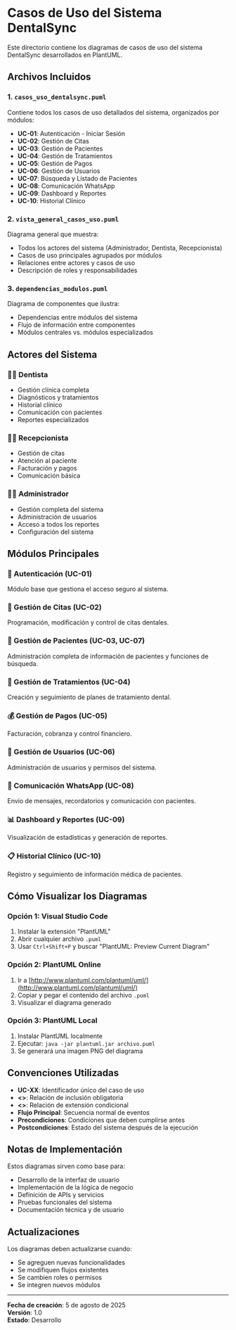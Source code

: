 # Casos de Uso del Sistema DentalSync

Este directorio contiene los diagramas de casos de uso del sistema DentalSync desarrollados en PlantUML.

## Archivos Incluidos

### 1. `casos_uso_dentalsync.puml`
Contiene todos los casos de uso detallados del sistema, organizados por módulos:

- **UC-01**: Autenticación - Iniciar Sesión
- **UC-02**: Gestión de Citas
- **UC-03**: Gestión de Pacientes  
- **UC-04**: Gestión de Tratamientos
- **UC-05**: Gestión de Pagos
- **UC-06**: Gestión de Usuarios
- **UC-07**: Búsqueda y Listado de Pacientes
- **UC-08**: Comunicación WhatsApp
- **UC-09**: Dashboard y Reportes
- **UC-10**: Historial Clínico

### 2. `vista_general_casos_uso.puml`
Diagrama general que muestra:
- Todos los actores del sistema (Administrador, Dentista, Recepcionista)
- Casos de uso principales agrupados por módulos
- Relaciones entre actores y casos de uso
- Descripción de roles y responsabilidades

### 3. `dependencias_modulos.puml`
Diagrama de componentes que ilustra:
- Dependencias entre módulos del sistema
- Flujo de información entre componentes
- Módulos centrales vs. módulos especializados

## Actores del Sistema

### 👨‍⚕️ Dentista
- Gestión clínica completa
- Diagnósticos y tratamientos
- Historial clínico
- Comunicación con pacientes
- Reportes especializados

### 👩‍💼 Recepcionista
- Gestión de citas
- Atención al paciente
- Facturación y pagos
- Comunicación básica

### 👨‍💻 Administrador
- Gestión completa del sistema
- Administración de usuarios
- Acceso a todos los reportes
- Configuración del sistema

## Módulos Principales

### 🔐 Autenticación (UC-01)
Módulo base que gestiona el acceso seguro al sistema.

### 📅 Gestión de Citas (UC-02)
Programación, modificación y control de citas dentales.

### 👥 Gestión de Pacientes (UC-03, UC-07)
Administración completa de información de pacientes y funciones de búsqueda.

### 🦷 Gestión de Tratamientos (UC-04)
Creación y seguimiento de planes de tratamiento dental.

### 💰 Gestión de Pagos (UC-05)
Facturación, cobranza y control financiero.

### 👤 Gestión de Usuarios (UC-06)
Administración de usuarios y permisos del sistema.

### 📱 Comunicación WhatsApp (UC-08)
Envío de mensajes, recordatorios y comunicación con pacientes.

### 📊 Dashboard y Reportes (UC-09)
Visualización de estadísticas y generación de reportes.

### 📋 Historial Clínico (UC-10)
Registro y seguimiento de información médica de pacientes.

## Cómo Visualizar los Diagramas

### Opción 1: Visual Studio Code
1. Instalar la extensión "PlantUML"
2. Abrir cualquier archivo `.puml`
3. Usar `Ctrl+Shift+P` y buscar "PlantUML: Preview Current Diagram"

### Opción 2: PlantUML Online
1. Ir a [http://www.plantuml.com/plantuml/uml/](http://www.plantuml.com/plantuml/uml/)
2. Copiar y pegar el contenido del archivo `.puml`
3. Visualizar el diagrama generado

### Opción 3: PlantUML Local
1. Instalar PlantUML localmente
2. Ejecutar: `java -jar plantuml.jar archivo.puml`
3. Se generará una imagen PNG del diagrama

## Convenciones Utilizadas

- **UC-XX**: Identificador único del caso de uso
- **<<include>>**: Relación de inclusión obligatoria
- **<<extend>>**: Relación de extensión condicional
- **Flujo Principal**: Secuencia normal de eventos
- **Precondiciones**: Condiciones que deben cumplirse antes
- **Postcondiciones**: Estado del sistema después de la ejecución

## Notas de Implementación

Estos diagramas sirven como base para:
- Desarrollo de la interfaz de usuario
- Implementación de la lógica de negocio
- Definición de APIs y servicios
- Pruebas funcionales del sistema
- Documentación técnica y de usuario

## Actualizaciones

Los diagramas deben actualizarse cuando:
- Se agreguen nuevas funcionalidades
- Se modifiquen flujos existentes
- Se cambien roles o permisos
- Se integren nuevos módulos

---

**Fecha de creación**: 5 de agosto de 2025  
**Versión**: 1.0  
**Estado**: Desarrollo

